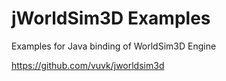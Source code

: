 # jWorldSim3D Examples
Examples for Java binding of WorldSim3D Engine

https://github.com/vuvk/jworldsim3d
